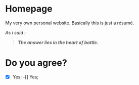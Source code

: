 # Homepage
My very own personal website. Basically this is just a résumé.

*As i said :*
>***The answer lies in the heart of battle.***

# Do you agree?
-[x] Yes;
-[] Yes;
